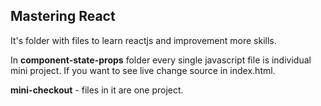 ## Mastering React

It's folder with files to learn reactjs and improvement more skills.

In **component-state-props** folder every single javascript file is individual mini project. If you want to see live change source in index.html.

**mini-checkout** - files in it are one project.
